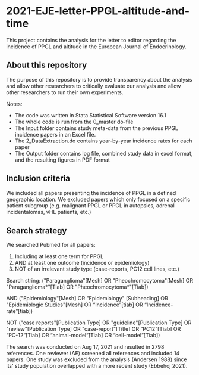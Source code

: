 # 2021-EJE-letter-PPGL-altitude-and-time
This project contains the analysis for the letter to editor regarding the incidence of PPGL and altitude in the European Journal of Endocrinology.

## About this repository
The purpose of this repository is to provide transparency about the analysis and allow other researchers to critically evaluate our analysis and allow other researchers to run their own experiments.

Notes:
- The code was written in Stata Statistical Software version 16.1
- The whole code is run from the 0_master do-file
- The Input folder contains study meta-data from the previous PPGL incidence papers in an Excel file.
- The 2_DataExtraction.do contains year-by-year incidence rates for each paper
- The Output folder contains log file, combined study data in excel format, and the resulting figures in PDF format

## Inclusion criteria
We included all papers presenting the incidence of PPGL in a defined geographic location.
We excluded papers which only focused on a specific patient subgroup (e.g. malignant PPGL or PPGL in autopsies, adrenal incidentalomas, vHL patients, etc.)

## Search strategy
We searched Pubmed for all papers:
1.	Including at least one term for PPGL
2.	AND at least one outcome (incidence or epidemiology)
3.	NOT of an irrelevant study type (case-reports, PC12 cell lines, etc.)

Search string:
("Paraganglioma"[Mesh] OR "Pheochromocytoma"[Mesh] OR "Paraganglioma*"[Tiab] OR "Pheochromocytoma*"[Tiab])

AND ("Epidemiology"[Mesh] OR "Epidemiology" [Subheading] OR "Epidemiologic Studies"[Mesh] OR “Incidence”[tiab] OR “Incidence-rate”[tiab])

NOT ("case reports"[Publication Type] OR "guideline"[Publication Type] OR "review"[Publication Type] OR "case-report"[Title] OR “PC12”[Tiab] OR “PC-12”[Tiab] OR “animal-model”[Tiab] OR “cell-model”[Tiab])

The search was conducted on Aug 17, 2021 and resulted in 2798 references. One reviewer (AE) screened all references and included 14 papers. One study was excluded from the analysis (Andersen 1988) since its' study population overlapped with a more recent study (Ebbehoj 2021).
